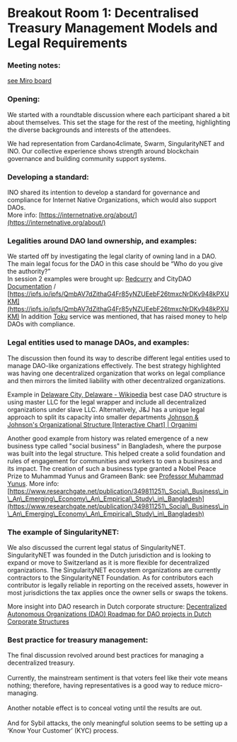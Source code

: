 # Breakout Room 1: Decentralised Treasury Management Models and Legal Requirements

### Meeting notes:&#x20;

[see Miro board](https://miro.com/app/board/uXjVM1ry\_hY=/?moveToWidget=3458764571742501542\&cot=14)

### Opening:

We started with a roundtable discussion where each participant shared a bit about themselves. This set the stage for the rest of the meeting, highlighting the diverse backgrounds and interests of the attendees.

We had representation from Cardano4climate, Swarm, SingularityNET and INO. Our collective experience shows strength around blockchain governance and building community support systems.

### Developing a standard:

INO shared its intention to develop a standard for governance and compliance for Internet Native Organizations, which would also support DAOs.\
More info: [https://internetnative.org/about/](https://internetnative.org/about/)

### Legalities around DAO land ownership, and examples:

We started off by investigating the legal clarity of owning land in a DAO.\
The main legal focus for the DAO in this case should be “Who do you give the authority?”\
In session 2 examples were brought up: [Redcurry](https://docs.redcurry.co/#/asset/legal/overview) and CityDAO [Documentation](https://drive.google.com/drive/folders/1MbCAUgZq2CfFXvsn\_dqwb2s0hOa4PpDI) / [https://ipfs.io/ipfs/QmbAV7dZithaG4Fr85yNZUEebF26tmxcNrDKv948kPXUKM](https://ipfs.io/ipfs/QmbAV7dZithaG4Fr85yNZUEebF26tmxcNrDKv948kPXUKM) In addition [Toku](https://www.toku.com/) service was mentioned, that has raised money to help DAOs with compliance.

### Legal entities used to manage DAOs, and examples:

The discussion then found its way to describe different legal entities used to manage DAO-like organizations effectively. The best strategy highlighted was having one decentralized organization that works on legal compliance and then mirrors the limited liability with other decentralized organizations.

Example in [Delaware City, Delaware - Wikipedia](https://en.wikipedia.org/wiki/Delaware\_City,\_Delaware) best case DAO structure is using master LLC for the legal wrapper and include all decentralized organizations under slave LLC. Alternatively, J\&J has a unique legal approach to split its capacity into smaller departments [Johnson & Johnson's Organizational Structure \[Interactive Chart\] | Organimi](https://www.organimi.com/organizational-structures/johnsonjohnson/)

Another good example from history was related emergence of a new business type called "social business" in Bangladesh, where the purpose was built into the legal structure. This helped create a solid foundation and rules of engagement for communities and workers to own a business and its impact. The creation of such a business type granted a Nobel Peace Prize to Muhammad Yunus and Grameen Bank: see [Professor Muhammad Yunus](https://www.afdb.org/fileadmin/uploads/afdb/Documents/Generic-Documents/Biography%20Professor%20Muhammad%20Yunus.pdf). More info: [https://www.researchgate.net/publication/349811251\_Social\_Business\_in\_An\_Emerging\_Economy\_An\_Empirical\_Study\_in\_Bangladesh](https://www.researchgate.net/publication/349811251\_Social\_Business\_in\_An\_Emerging\_Economy\_An\_Empirical\_Study\_in\_Bangladesh)

### The example of SingularityNET:

We also discussed the current legal status of SingularityNET. SingularityNET was founded in the Dutch jurisdiction and is looking to expand or move to Switzerland as it is more flexible for decentralized organizations. The SingularityNET ecosystem organizations are currently contractors to the SingularityNET Foundation. As for contributors each contributor is legally reliable in reporting on the received assets, however in most jurisdictions the tax applies once the owner sells or swaps the tokens.

More insight into DAO research in Dutch corporate structure: [Decentralized Autonomous Organizations (DAO) Roadmap for DAO projects in Dutch Corporate Structures](https://dutchblockchaincoalition.org/assets/images/default/DAO-roadmap-DBC.pdf)

### Best practice for treasury management:

The final discussion revolved around best practices for managing a decentralized treasury.\
\
Currently, the mainstream sentiment is that voters feel like their vote means nothing; therefore, having representatives is a good way to reduce micro-managing. \
\
Another notable effect is to conceal voting until the results are out. \
\
And for Sybil attacks, the only meaningful solution seems to be setting up a ‘Know Your Customer’ (KYC) process.
